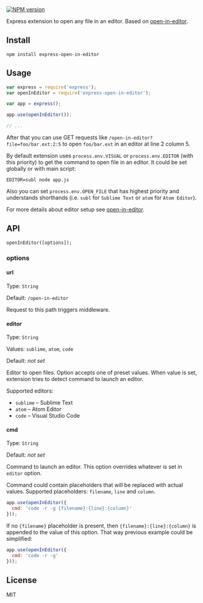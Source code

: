 [![NPM version](https://img.shields.io/npm/v/express-open-in-editor.svg)](https://www.npmjs.com/package/express-open-in-editor)

Express extension to open any file in an editor. Based on [open-in-editor](https://github.com/lahmatiy/open-in-editor).

## Install

```
npm install express-open-in-editor
```

## Usage

```js
var express = require('express');
var openInEditor = require('express-open-in-editor');

var app = express();

app.use(openInEditor());

// ...
```

After that you can use GET requests like `/open-in-editor?file=foo/bar.ext:2:5` to open `foo/bar.ext` in an editor at line 2 column 5.

By default extension uses `process.env.VISUAL` or `process.env.EDITOR` (with this priority) to get the command to open file in an editor. It could be set globally or with main script:

```
EDITOR=subl node app.js
```

Also you can set `process.env.OPEN_FILE` that has highest priority and understands shorthands (i.e. `subl` for `Sublime Text` or `atom` for `Atom Editor`).

For more details about editor setup see [open-in-editor](https://github.com/lahmatiy/open-in-editor).

## API

```
openInEditor([options]);
```

### options

#### url

Type: `String`

Default: `/open-in-editor`

Request to this path triggers middleware.

#### editor

Type: `String`

Values: `sublime`, `atom`, `code`

Default: *not set*

Editor to open files. Option accepts one of preset values. When value is set, extension tries to detect command to launch an editor.

Supported editors:

- `sublime` – Sublime Text
- `atom` – Atom Editor
- `code` – Visual Studio Code

#### cmd

Type: `String`

Default: *not set*

Command to launch an editor. This option overrides whatever is set in `editor` option.

Command could contain placeholders that will be replaced with actual values. Supported placeholders: `filename`, `line` and `column`.

```js
app.use(openInEditor({
  cmd: 'code -r -g {filename}:{line}:{column}'
}));
```

If no `{filename}` placeholder is present, then `{filename}:{line}:{column}` is appended to the value of this option. That way previous example could be simplified:

```js
app.use(openInEditor({
  cmd: 'code -r -g'
}));
```

## License

MIT
